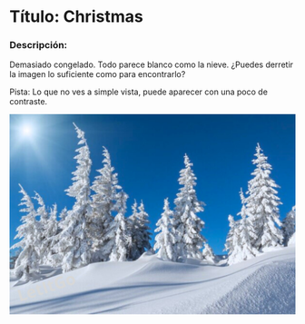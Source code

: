 # Título: Christmas
### Descripción:
Demasiado congelado. Todo parece blanco como la nieve.
¿Puedes derretir la imagen lo suficiente como para encontrarlo?

Pista:
Lo que no ves a simple vista, puede aparecer con una poco de contraste.

![Frozen Trees](frozen_trees.png)

